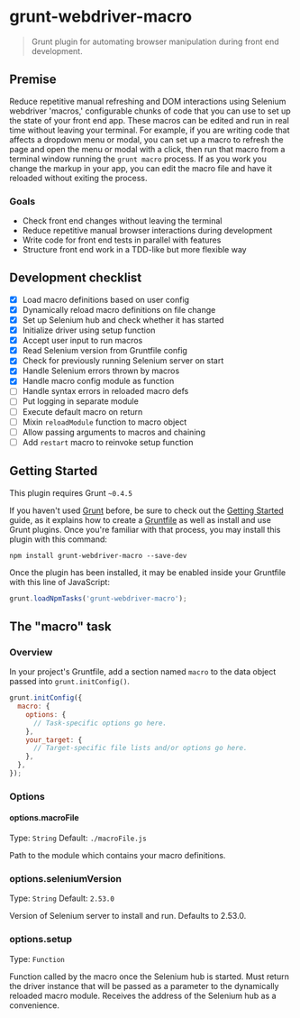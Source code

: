 # grunt-webdriver-macro

> Grunt plugin for automating browser manipulation during front end development.

## Premise
Reduce repetitive manual refreshing and DOM interactions using Selenium webdriver 'macros,' configurable chunks of code that you can use to set up the state of your front end app. These macros can be edited and run in real time without leaving your terminal. For example, if you are writing code that affects a dropdown menu or modal, you can set up a macro to refresh the page and open the menu or modal with a click, then run that macro from a terminal window running the `grunt macro` process. If as you work you change the markup in your app, you can edit the macro file and have it reloaded without exiting the process.

### Goals
- Check front end changes without leaving the terminal
- Reduce repetitive manual browser interactions during development
- Write code for front end tests in parallel with features
- Structure front end work in a TDD-like but more flexible way

## Development checklist
- [x] Load macro definitions based on user config
- [x] Dynamically reload macro definitions on file change
- [x] Set up Selenium hub and check whether it has started
- [x] Initialize driver using setup function
- [x] Accept user input to run macros
- [x] Read Selenium version from Gruntfile config
- [x] Check for previously running Selenium server on start
- [x] Handle Selenium errors thrown by macros
- [x] Handle macro config module as function
- [ ] Handle syntax errors in reloaded macro defs
- [ ] Put logging in separate module
- [ ] Execute default macro on return
- [ ] Mixin `reloadModule` function to macro object
- [ ] Allow passing arguments to macros and chaining
- [ ] Add `restart` macro to reinvoke setup function

## Getting Started
This plugin requires Grunt `~0.4.5`

If you haven't used [Grunt](http://gruntjs.com/) before, be sure to check out the [Getting Started](http://gruntjs.com/getting-started) guide, as it explains how to create a [Gruntfile](http://gruntjs.com/sample-gruntfile) as well as install and use Grunt plugins. Once you're familiar with that process, you may install this plugin with this command:

```shell
npm install grunt-webdriver-macro --save-dev
```

Once the plugin has been installed, it may be enabled inside your Gruntfile with this line of JavaScript:

```js
grunt.loadNpmTasks('grunt-webdriver-macro');
```

## The "macro" task

### Overview
In your project's Gruntfile, add a section named `macro` to the data object passed into `grunt.initConfig()`.

```js
grunt.initConfig({
  macro: {
    options: {
      // Task-specific options go here.
    },
    your_target: {
      // Target-specific file lists and/or options go here.
    },
  },
});
```

### Options

#### options.macroFile
Type: `String`
Default: `./macroFile.js`

Path to the module which contains your macro definitions.

### options.seleniumVersion
Type: `String`
Default: `2.53.0`

Version of Selenium server to install and run. Defaults to 2.53.0.

### options.setup
Type: `Function`

Function called by the macro once the Selenium hub is started. Must return the driver instance that will be passed as a parameter to the dynamically reloaded macro module. Receives the address of the Selenium hub as a convenience.
